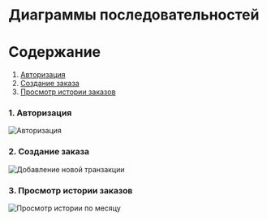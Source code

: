 # Диаграммы последовательностей

# Содержание
1. [Авторизация](#sign_up)
2. [Создание заказа](#order_creation)
3. [Просмотр истории заказов](#order_history)


### 1. Авторизация<a name="sign_up"></a>

![Авторизация]()

### 2. Создание заказа<a name="order_creation"></a>

![Добавление новой транзакции]()
  
### 3. Просмотр истории заказов<a name="order_history"></a>

![Просмотр истории по месяцу]()
